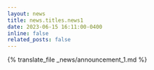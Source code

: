 ```yaml
---
layout: news
title: news.titles.news1
date: 2023-06-15 16:11:00-0400
inline: false
related_posts: false
---
```

{% translate_file _news/announcement_1.md %}
